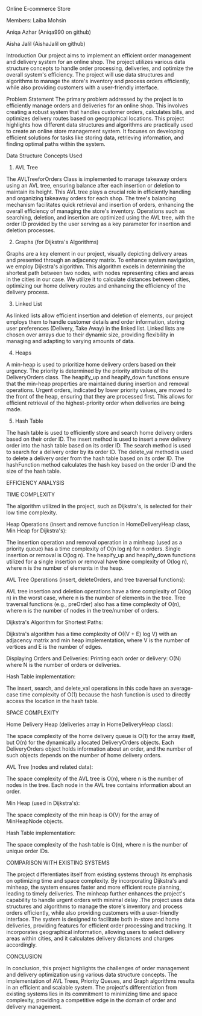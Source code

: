 Online E-commerce Store

Members:
Laiba Mohsin

Aniqa Azhar (Aniqa990 on github)

Aisha Jalil (AishaJalil on github)


Introduction
Our project aims to implement an efficient order management and delivery system for an online shop. The
project utilizes various data structure concepts to handle order processing, deliveries, and optimize the
overall system's efficiency. The project will use data structures and algorithms to manage the store's
inventory and process orders efficiently, while also providing customers with a user-friendly interface.

Problem Statement
The primary problem addressed by the project is to efficiently manage orders and deliveries for an online
shop. This involves creating a robust system that handles customer orders, calculates bills, and optimizes
delivery routes based on geographical locations. This project highlights how different data structures and
algorithms are practically used to create an online store management system. It focuses on developing
efficient solutions for tasks like storing data, retrieving information, and finding optimal paths within the
system.

Data Structure Concepts Used

1. AVL Tree

The AVLTreeforOrders Class is implemented to manage takeaway orders using an AVL tree, ensuring
balance after each insertion or deletion to maintain its height. This AVL tree plays a crucial role in
efficiently handling and organizing takeaway orders for each shop. The tree's balancing mechanism
facilitates quick retrieval and insertion of orders, enhancing the overall efficiency of managing the store's
inventory. Operations such as searching, deletion, and insertion are optimized using the AVL tree, with
the order ID provided by the user serving as a key parameter for insertion and deletion processes.

2. Graphs (for Dijkstra's Algorithms)

Graphs are a key element in our project, visually depicting delivery areas and presented through an
adjacency matrix. To enhance system navigation, we employ Dijkstra's algorithm. This algorithm excels
in determining the shortest path between two nodes, with nodes representing cities and areas in the cities
in our case. We utilize it to calculate distances between cities, optimizing our home delivery routes and
enhancing the efficiency of the delivery process.

3. Linked List

As linked lists allow efficient insertion and deletion of elements, our project employs them to handle
customer details and order information, storing user preferences (Delivery, Take Away) in the linked list.
Linked lists are chosen over arrays due to their dynamic size, providing flexibility in managing and
adapting to varying amounts of data.


4. Heaps

A min-heap is used to prioritize home delivery orders based on their urgency. The priority is determined
by the priority attribute of the DeliveryOrders class. The heapify_up and heapify_down functions ensure
that the min-heap properties are maintained during insertion and removal operations. Urgent orders,
indicated by lower priority values, are moved to the front of the heap, ensuring that they are processed
first. This allows for efficient retrieval of the highest-priority order when deliveries are being made.

5. Hash Table

The hash table is used to efficiently store and search home delivery orders based on their order ID. The
insert method is used to insert a new delivery order into the hash table based on its order ID. The search
method is used to search for a delivery order by its order ID. The delete_val method is used to delete a
delivery order from the hash table based on its order ID. The hashFunction method calculates the hash
key based on the order ID and the size of the hash table.



EFFICIENCY ANALYSIS

TIME COMPLEXITY

The algorithm utilized in the project, such as Dijkstra's, is selected for their low time complexity.


Heap Operations (insert and remove function in HomeDeliveryHeap class, Min Heap for
Dijkstra's):

The insertion operation and removal operation in a minheap (used as a priority queue) has a time
complexity of O(n log n) for n orders. Single insertion or removal is O(log n).
The heapify_up and heapify_down functions utilized for a single insertion or removal have time
complexity of O(log n), where n is the number of elements in the heap.


AVL Tree Operations (insert, deleteOrders, and tree traversal functions):

AVL tree insertion and deletion operations have a time complexity of O(log n) in the worst case, where n
is the number of elements in the tree.
Tree traversal functions (e.g., preOrder) also has a time complexity of O(n), where n is the number of
nodes in the tree/number of orders.


Dijkstra's Algorithm for Shortest Paths:

Dijkstra's algorithm has a time complexity of O((V + E) log V) with an adjacency matrix and min heap
implementation, where V is the number of vertices and E is the number of edges.



Displaying Orders and Deliveries:
Printing each order or delivery: O(N) where N is the number of orders or deliveries.


Hash Table implementation:

The insert, search, and delete_val operations in this code have an average-case time complexity of O(1)
because the hash function is used to directly access the location in the hash table.


SPACE COMPLEXITY

Home Delivery Heap (deliveries array in HomeDeliveryHeap class):

The space complexity of the home delivery queue is O(1) for the array itself, but O(n) for the dynamically
allocated DeliveryOrders objects. Each DeliveryOrders object holds information about an order, and the
number of such objects depends on the number of home delivery orders.


AVL Tree (nodes and related data):

The space complexity of the AVL tree is O(n), where n is the number of nodes in the tree. Each node in
the AVL tree contains information about an order.


Min Heap (used in Dijkstra's):

The space complexity of the min heap is O(V) for the array of MinHeapNode objects.


Hash Table implementation:

The space complexity of the hash table is O(n), where n is the number of unique order IDs.


COMPARISON WITH EXISTING SYSTEMS

The project differentiates itself from existing systems through its emphasis on optimizing time and space
complexity. By incorporating Dijkstra's and minheap, the system ensures faster and more efficient route
planning, leading to timely deliveries. The minheap further enhances the project's capability to handle
urgent orders with minimal delay .The project uses data structures and algorithms to manage the store's
inventory and process orders efficiently, while also providing customers with a user-friendly interface.
The system is designed to facilitate both in-store and home deliveries, providing features for efficient
order processing and tracking. It incorporates geographical information, allowing users to select delivery
areas within cities, and it calculates delivery distances and charges accordingly.


CONCLUSION

In conclusion, this project highlights the challenges of order management and delivery optimization using
various data structure concepts. The implementation of AVL Trees, Priority Queues, and Graph
algorithms results in an efficient and scalable system. The project's differentiation from existing systems
lies in its commitment to minimizing time and space complexity, providing a competitive edge in the
domain of order and delivery management.
